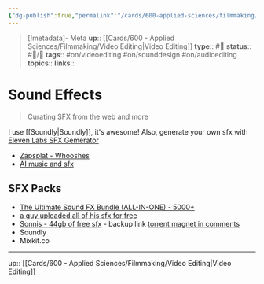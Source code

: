 ```yaml
---
{"dg-publish":true,"permalink":"/cards/600-applied-sciences/filmmaking/sound-effects/","title":"Sound Effects"}
---
```


> [!metadata]- Meta
> **up**:: [[Cards/600 - Applied Sciences/Filmmaking/Video Editing\|Video Editing]]
> **type**:: #📝 
> **status**:: #📝/🌱 
> **tags**::  #on/videoediting #on/sounddesign #on/audioediting
> **topics**:: 
> **links**::


# Sound Effects

> Curating SFX from the web and more

I use [[Soundly\|Soundly]], it's awesome! Also, generate your own sfx with [Eleven Labs SFX Gemerator](https://elevenlabs.io/app/sound-effects)

- [Zapsplat - Whooshes](https://www.zapsplat.com/sound-effect-category/whoosh/)
- [AI music and sfx](https://x.com/zumersultana/status/1733464611901555060?s=61&t=gyRX2W0x81b80X8f34EMoQ)

## SFX Packs
- [The Ultimate Sound FX Bundle (ALL-IN-ONE) - 5000+](https://ocularsounds.com/products/the-ultimate-sound-fx-bundle)
- [a guy uploaded all of his sfx for free](https://www.reddit.com/r/VideoEditing/s/6f07kwm6ih) 
- [Sonnis - 44gb of free sfx](https://gdc.sonniss.com/) - backup link [torrent magnet in comments](https://www.reddit.com/r/VideoEditing/s/TGfycWfTyP)
- Soundly
- Mixkit.co


---
up:: [[Cards/600 - Applied Sciences/Filmmaking/Video Editing\|Video Editing]]

